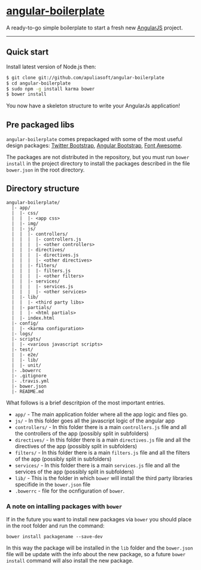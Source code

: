 # [angular-boilerplate](https://github.com/apuliasoft/angular-boilerplate)

A ready-to-go simple boilerplate to start a fresh new [AngularJS](http://angularjs.org) project.

***

## Quick start

Install latest version of Node.js then:

```sh
$ git clone git://github.com/apuliasoft/angular-boilerplate
$ cd angular-boilerplate
$ sudo npm -g install karma bower
$ bower install
```

You now have a skeleton structure to write your AngularJs application!

## Pre packaged libs

`angular-boilerplate` comes prepackaged with some of the most useful design packages:
[Twitter Bootstrap](http://getbootstrap.com),
[Angular Bootstrap](http://angular-ui.github.io/bootstrap),
[Font Awesome](http://fortawesome.github.com/Font-Awesome).

The packages are not distributed in the repository, but you must run `bower install` 
in the project directory to install the packages described in the file `bower.json`
in the root directory.

## Directory structure

```
angular-boilerplate/
  |- app/
  |  |- css/
  |  |  |- <app css>
  |  |- img/
  |  |- js/
  |  |  |- controllers/
  |  |  |  |- controllers.js
  |  |  |  |- <other controllers>
  |  |  |- directives/
  |  |  |  |- directives.js
  |  |  |  |- <other directives>
  |  |  |- filters/
  |  |  |  |- filters.js
  |  |  |  |- <other filters>
  |  |  |- services/
  |  |  |  |- services.js
  |  |  |  |- <other services>
  |  |- lib/
  |  |  |- <third party libs>
  |  |- partials/
  |  |  |- <html partials>
  |  |- index.html
  |- config/
  |  |- <karma configuration>
  |- logs/
  |- scripts/
  |  |- <various javascript scripts>
  |- test/
  |  |- e2e/
  |  |- lib/
  |  |- unit/
  |- .bowerrc
  |- .gitignore
  |- .travis.yml
  |- bower.json
  |- README.md
```

What follows is a brief descritpion of the most important entries.

- `app/` - The main application folder where all the app logic and files go.
- `js/` - In this folder goes all the javascript logic of the angular app
 - `controllers/` - In this folder there is a main `controllers.js` file and all the controllers of the app (possibly split in subfolders)
 - `directives/` - In this folder there is a main `directives.js` file and all the directives of the app (possibly split in subfolders)
 - `filters/` - In this folder there is a main `filters.js` file and all the filters of the app (possibly split in subfolders)
 - `services/` - In this folder there is a main `services.js` file and all the services of the app (possibly split in subfolders)
- `lib/` - This is the folder in which `bower` will install the third party libraries specifide in the `bower.json` file
- `.bowerrc` - file for the ocnfiguration of `bower`.


### A note on intalling packages with `bower`

If in the future you want to install new packages via `bower` you should place in the root folder and run the command:

```
bower install packagename --save-dev
```
In this way the package will be installed in the `lib` folder and the `bower.json` file will be update
with the info about the new package, so a future `bower install` command will also install the new package.
